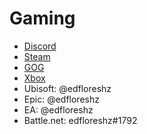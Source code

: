 # Gaming

- [Discord](https://discordapp.com/users/661062708267057180)
- [Steam](https://steamcommunity.com/id/edfloreshz/)
- [GOG](https://www.gog.com/u/edfloreshz)
- [Xbox](https://www.xbox.com/en-US/play/user/edfloreshz)
- Ubisoft: @edfloreshz
- Epic: @edfloreshz
- EA: @edfloreshz
- Battle.net: edfloreshz#1792
